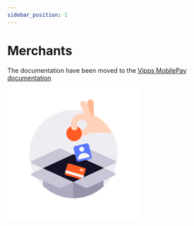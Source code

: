 ```yaml
---
sidebar_position: 1
---
```


# Merchants
The documentation have been moved to the [Vipps MobilePay documentation](https://developer.vippsmobilepay.com/docs/APIs/psp-mp-api/mp-psp-api-api/#merchants)


![docs](/img/icon_checkout.png)
